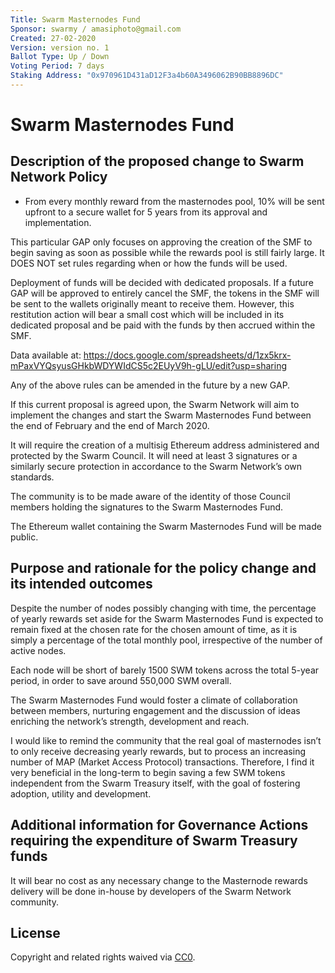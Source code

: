 ```yaml
---
Title: Swarm Masternodes Fund
Sponsor: swarmy / amasiphoto@gmail.com
Created: 27-02-2020
Version: version no. 1
Ballot Type: Up / Down 
Voting Period: 7 days
Staking Address: "0x970961D431aD12F3a4b60A3496062B90BB8896DC"
---
```


# Swarm Masternodes Fund

## Description of the proposed change to Swarm Network Policy

- From every monthly reward from the masternodes pool, 10%  will be sent upfront to a secure wallet for 5 years from its approval and implementation.

This particular GAP only focuses on approving the creation of the SMF to begin saving as soon as possible while the rewards pool is still fairly large. It DOES NOT set rules regarding when or how the funds will be used.
 
Deployment of funds will be decided with dedicated proposals. If a future GAP will be approved to entirely cancel the SMF, the tokens in the SMF will be sent to the wallets originally meant to receive them. However, this restitution action will bear a small cost which will be included in its dedicated proposal and be paid with the funds by then accrued within the SMF. 

Data available at: https://docs.google.com/spreadsheets/d/1zx5krx-mPaxVYQsyusGHkbWDYWIdCS5c2EUyV9h-gLU/edit?usp=sharing

Any of the above rules can be amended in the future by a new GAP.

If this current proposal is agreed upon, the Swarm Network will aim to implement the changes and start the Swarm Masternodes Fund between the end of February and the end of March 2020. 

It will require the creation of a multisig Ethereum address administered and protected by the Swarm Council. It will need at least 3 signatures or a similarly secure protection in accordance to the Swarm Network’s own standards. 

The community is to be made aware of the identity of those Council members holding the signatures to the Swarm Masternodes Fund. 

The Ethereum wallet containing the Swarm Masternodes Fund will be made public.
 

## Purpose and rationale for the policy change and its intended outcomes

Despite the number of nodes possibly changing with time, the percentage of yearly rewards set aside for the Swarm Masternodes Fund is expected to remain fixed at the chosen rate for the chosen amount of time, as it is simply a percentage of the total monthly pool, irrespective of the number of active nodes.

Each node will be short of barely 1500 SWM tokens across the total 5-year period, in order to save around 550,000 SWM overall.

The Swarm Masternodes Fund would foster a climate of collaboration between members, nurturing engagement and the discussion of ideas enriching the network’s strength, development and reach.

I would like to remind the community that the real goal of masternodes isn’t to only receive decreasing yearly rewards, but to process an increasing number of MAP (Market Access Protocol) transactions. Therefore, I find it very beneficial in the long-term to begin saving a few SWM tokens independent from the Swarm Treasury itself, with the goal of fostering adoption, utility and development.


## Additional information for Governance Actions requiring the expenditure of Swarm Treasury funds

It will bear no cost as any necessary change to the Masternode rewards delivery will be done in-house by developers of the Swarm Network community. 

## License 
Copyright and related rights waived via [CC0](https://creativecommons.org/publicdomain/zero/1.0/).
